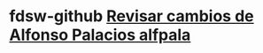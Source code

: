 # fdsw-github [Revisar cambios de Alfonso Palacios alfpala](https://github.com/gsanchezd/fdsw-github/pull/160)
